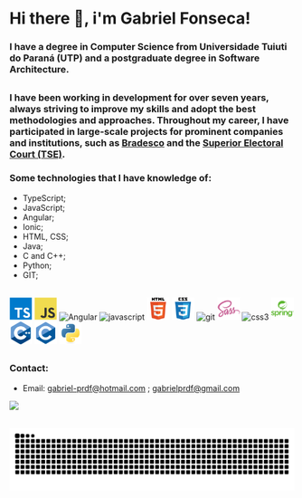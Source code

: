 # Hi there 👋, i'm Gabriel Fonseca!

### I have a degree in Computer Science from Universidade Tuiuti do Paraná (UTP) and a postgraduate degree in Software Architecture. 
##
### I have been working in development for over seven years, always striving to improve my skills and adopt the best methodologies and approaches. Throughout my career, I have participated in large-scale projects for prominent companies and institutions, such as [Bradesco](https://play.google.com/store/apps/details?id=br.com.bradseg.bscelular&hl=pt_BR&pli=1) and the [Superior Electoral Court (TSE)](https://www.tse.jus.br/#/).


### Some technologies that I have knowledge of:

- TypeScript;
- JavaScript;
- Angular;
- Ionic;
- HTML, CSS;
- Java;
- C and C++;
- Python;
- GIT;

<div style="display: inline_block"><br>
  <img src="https://raw.githubusercontent.com/devicons/devicon/master/icons/typescript/typescript-original.svg" alt="typescript" width="40" height="40"/>
  <img src="https://raw.githubusercontent.com/devicons/devicon/master/icons/javascript/javascript-original.svg" alt="javascript" width="40" height="40"/> 
  <img src="https://angular.io/assets/images/logos/angular/angular.svg" alt="Angular" width="40" height="40" />
  <img src="https://cdn.jsdelivr.net/gh/devicons/devicon@latest/icons/ionic/ionic-original.svg" alt="javascript" width="40" height="40"/> 
  <img src="https://raw.githubusercontent.com/devicons/devicon/master/icons/html5/html5-original-wordmark.svg" alt="html5" width="40" height="40"/> 
  <img src="https://raw.githubusercontent.com/devicons/devicon/master/icons/css3/css3-original-wordmark.svg" alt="css3" width="40" height="40"/>
  <img src="https://www.vectorlogo.zone/logos/git-scm/git-scm-icon.svg" alt="git" width="40" height="40"/> 
  <img src="https://raw.githubusercontent.com/devicons/devicon/master/icons/sass/sass-original.svg" alt="sass" width="40" height="40"/>
  <img src="https://cdn.jsdelivr.net/gh/devicons/devicon@latest/icons/java/java-original.svg" alt="css3" width="40" height="40"/>
  <img src="https://github.com/devicons/devicon/blob/master/icons/spring/spring-original-wordmark.svg" alt="css3" width="40" height="40"/>
  <img src="https://github.com/devicons/devicon/blob/master/icons/cplusplus/cplusplus-original.svg" alt="css3" width="40" height="40"/>
  <img src="https://github.com/devicons/devicon/blob/master/icons/c/c-original.svg" alt="css3" width="40" height="40"/>
  <img src="https://github.com/devicons/devicon/blob/master/icons/python/python-original.svg" alt="css3" width="40" height="40"/>
</div>

##
### Contact:
* Email: gabriel-prdf@hotmail.com ; gabrielprdf@gmail.com

<div>
  <a href="https://www.linkedin.com/in/gabriel-fonseca-br" target="_blank"><img src="https://img.shields.io/badge/-LinkedIn-%230077B5?style=for-the-badge&logo=linkedin&logoColor=white" target="_blank"></a> 
</div>

##

<picture>
  <source media="(prefers-color-scheme: dark)" srcset="https://raw.githubusercontent.com/GabrielPRDF/GabrielPRDF/output/github-contribution-grid-snake-dark.svg">
  <source media="(prefers-color-scheme: light)" srcset="https://raw.githubusercontent.com/GabrielPRDF/GabrielPRDF/output/github-contribution-grid-snake.svg">
  <img alt="github contribution grid snake animation" src="https://raw.githubusercontent.com/GabrielPRDF/GabrielPRDF/output/github-contribution-grid-snake.svg">
</picture>

<!-- generated with [Platane/snk](https://github.com/Platane/snk)_-->
